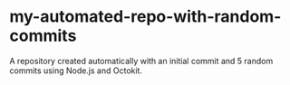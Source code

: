 # my-automated-repo-with-random-commits

A repository created automatically with an initial commit and 5 random commits using Node.js and Octokit.
